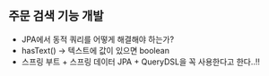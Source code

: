 ## 주문 검색 기능 개발
- JPA에서 동적 쿼리를 어떻게 해결해야 하는가?
- hasText() -> 텍스트에 값이 있으면 boolean
- 스프링 부트 + 스프링 데이터 JPA + QueryDSL을 꼭 사용한다고 한다..!!